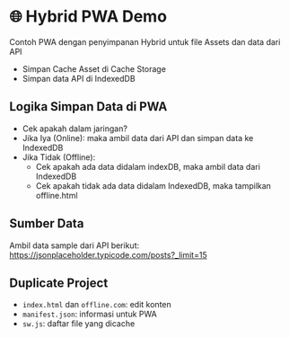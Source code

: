 # 🌐 Hybrid PWA Demo

Contoh PWA dengan penyimpanan Hybrid untuk file Assets dan data dari API

- Simpan Cache Asset di Cache Storage
- Simpan data API di IndexedDB

## Logika Simpan Data di PWA

- Cek apakah dalam jaringan? 
- Jika Iya (Online): maka ambil data dari API dan simpan data ke IndexedDB 
- Jika Tidak (Offline): 
  - Cek apakah ada data didalam indexDB, maka ambil data dari IndexedDB
  - Cek apakah tidak ada data didalam IndexedDB, maka tampilkan offline.html

## Sumber Data

Ambil data sample dari API berikut: https://jsonplaceholder.typicode.com/posts?_limit=15

## Duplicate Project

- `index.html` dan `offline.com`: edit konten
- `manifest.json`: informasi untuk PWA
- `sw.js`: daftar file yang dicache